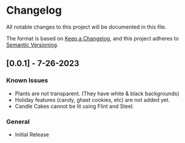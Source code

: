# Changelog

All notable changes to this project will be documented in this file.

The format is based on [Keep a Changelog](https://keepachangelog.com/en/1.0.0/), and this project adheres to [Semantic Versioning](https://semver.org/spec/v2.0.0.html).

## [0.0.1] - 7-26-2023
### Known Issues
- Plants are not transparent. (They have white & black backgrounds)
- Holiday features (candy, ghast cookies, etc) are not added yet.
- Candle Cakes cannot be lit using Flint and Steel.

### General
- Initial Release